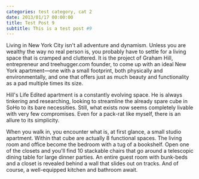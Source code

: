 ```yaml
---
categories: test category, cat 2
date: 2013/01/17 00:00:00
title: Test Post 9
subtitle: This is a test post #9
---
```

Living in New York City isn't all adventure and dynamism. Unless you are wealthy the way no real person is, you probably have to settle for a living space that is cramped and cluttered. It is the project of Graham Hill, entrepreneur and treehugger.com founder, to come up with an ideal New York apartment—one with a small footprint, both physically and environmentally, and one that offers just as much beauty and functionality as a pad multiple times its size.

Hill's Life Edited apartment is a constantly evolving space. He is always tinkering and researching, looking to streamline the already spare cube in SoHo to its bare necessities. Still, what exists now seems completely livable with very few compromises. Even for a pack-rat like myself, there is an allure to its simplicity.

When you walk in, you encounter what is, at first glance, a small studio apartment. Within that cube are actually 8 functional spaces. The living room and office become the bedroom with a tug of a bookshelf. Open one of the closets and you'll find 10 stackable chairs that go around a telescopic dining table for large dinner parties. An entire guest room with bunk-beds and a closet is revealed behind a wall that slides out on tracks. And of course, a well-equipped kitchen and bathroom await.